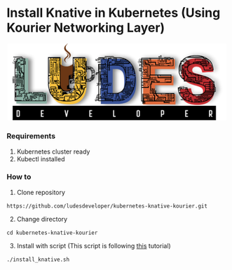 # **Install Knative in Kubernetes (Using Kourier Networking Layer)**
<p align="center">
<img src="pic/ludes.png" width="500">
</p>

### **Requirements**
1. Kubernetes cluster ready
2. Kubectl installed 
### **How to**
1. Clone repository
```
https://github.com/ludesdeveloper/kubernetes-knative-kourier.git
```
2. Change directory
```
cd kubernetes-knative-kourier
```
3. Install with script (This script is following [this](https://knative.dev/docs/install/operator/knative-with-operators/#install-the-networking-layer) tutorial)
```
./install_knative.sh
```
